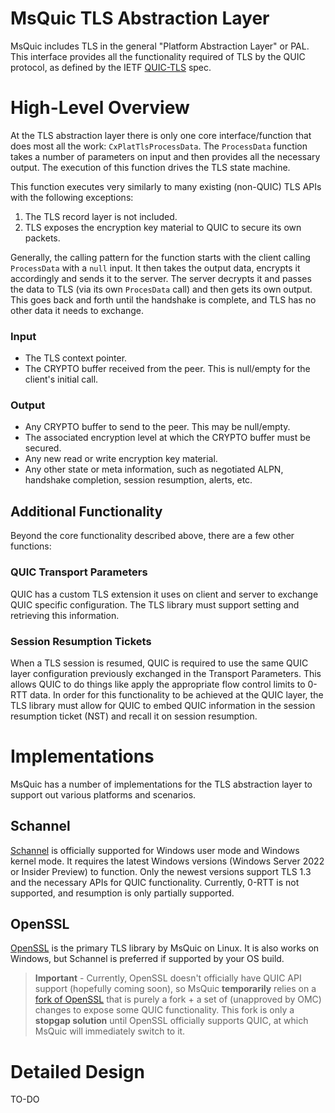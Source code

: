 MsQuic TLS Abstraction Layer
======

MsQuic includes TLS in the general "Platform Abstraction Layer" or PAL. This interface provides all the functionality required of TLS by the QUIC protocol, as defined by the IETF [QUIC-TLS](https://datatracker.ietf.org/doc/html/rfc9001) spec.

# High-Level Overview

At the TLS abstraction layer there is only one core interface/function that does most all the work: `CxPlatTlsProcessData`. The `ProcessData` function takes a number of parameters on input and then provides all the necessary output. The execution of this function drives the TLS state machine.

This function executes very similarly to many existing (non-QUIC) TLS APIs with the following exceptions:

1. The TLS record layer is not included.
2. TLS exposes the encryption key material to QUIC to secure its own packets.

Generally, the calling pattern for the function starts with the client calling `ProcessData` with a `null` input. It then takes the output data, encrypts it accordingly and sends it to the server. The server decrypts it and passes the data to TLS (via its own `ProcesData` call) and then gets its own output. This goes back and forth until the handshake is complete, and TLS has no other data it needs to exchange.

### Input

- The TLS context pointer.
- The CRYPTO buffer received from the peer. This is null/empty for the client's initial call.

### Output

- Any CRYPTO buffer to send to the peer. This may be null/empty.
- The associated encryption level at which the CRYPTO buffer must be secured.
- Any new read or write encryption key material.
- Any other state or meta information, such as negotiated ALPN, handshake completion, session resumption, alerts, etc.

## Additional Functionality

Beyond the core functionality described above, there are a few other functions:

### QUIC Transport Parameters

QUIC has a custom TLS extension it uses on client and server to exchange QUIC specific configuration. The TLS library must support setting and retrieving this information.

### Session Resumption Tickets

When a TLS session is resumed, QUIC is required to use the same QUIC layer configuration previously exchanged in the Transport Parameters. This allows QUIC to do things like apply the appropriate flow control limits to 0-RTT data. In order for this functionality to be achieved at the QUIC layer, the TLS library must allow for QUIC to embed QUIC information in the session resumption ticket (NST) and recall it on session resumption.

# Implementations

MsQuic has a number of implementations for the TLS abstraction layer to support out various platforms and scenarios.

## Schannel

[Schannel](https://docs.microsoft.com/en-us/windows/win32/com/schannel) is officially supported for Windows user mode and Windows kernel mode. It requires the latest Windows versions (Windows Server 2022 or Insider Preview) to function. Only the newest versions support TLS 1.3 and the necessary APIs for QUIC functionality. Currently, 0-RTT is not supported, and resumption is only partially supported.

## OpenSSL

[OpenSSL](https://www.openssl.org/) is the primary TLS library by MsQuic on Linux. It is also works on Windows, but Schannel is preferred if supported by your OS build.

> **Important** - Currently, OpenSSL doesn't officially have QUIC API support (hopefully coming soon), so MsQuic **temporarily** relies on a [fork of OpenSSL](https://github.com/quictls/openssl) that is purely a fork + a set of (unapproved by OMC) changes to expose some QUIC functionality. This fork is only a **stopgap solution** until OpenSSL officially supports QUIC, at which MsQuic will immediately switch to it.

# Detailed Design

TO-DO
